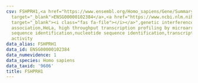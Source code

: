 ```yaml
---
csv: FSHPRH1,<a href="https://www.ensembl.org/Homo_sapiens/Gene/Summary?db=core;g=ENSG00000102384"
  target="_blank">ENSG00000102384</a>,<a href="https://www.ncbi.nlm.nih.gov/pubmed/17216044"
  target="_blank"><i class="fas fa-file"></i></a>",genetic interference,functional
  association,HeLa, high throughput transcription profiling by microarray,nucleotide
  sequence identification,nucleotide sequence identification,transcriptional regulation,down-regulates
  activity
data_alias: FSHPRH1
data_id: ENSG00000102384
data_numevidence: 1
data_species: Homo sapiens
data_taxid: '9606'
title: FSHPRH1
---
```


